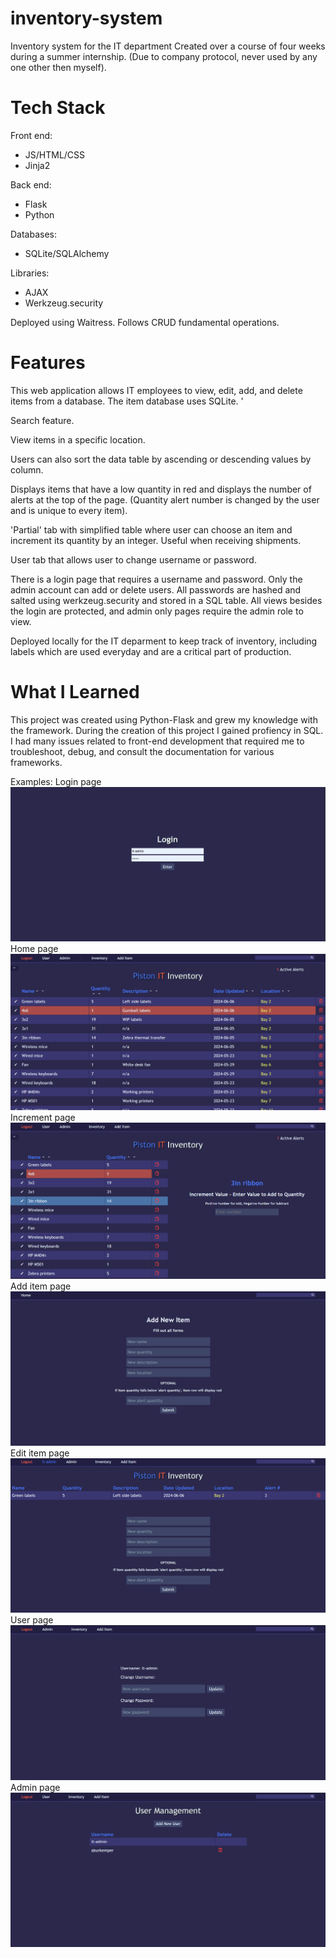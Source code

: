 # inventory-system
Inventory system for the IT department
Created over a course of four weeks during a summer internship. (Due to company protocol, never used by any one other then myself).

# Tech Stack

Front end:
- JS/HTML/CSS
- Jinja2
  
Back end:
- Flask
- Python

Databases:
- SQLite/SQLAlchemy

Libraries:
- AJAX
- Werkzeug.security

Deployed using Waitress. Follows CRUD fundamental operations.


# Features

This web application allows IT employees to view, edit, add, and delete items from a database. The item database uses SQLite. '

Search feature.

View items in a specific location.

Users can also sort the data table by ascending or descending values by column.

Displays items that have a low quantity in red and displays the number of alerts at the top of the page. (Quantity alert number is changed by the user and is unique to every item).

'Partial' tab with simplified table where user can choose an item and increment its quantity by an integer. Useful when receiving shipments.

User tab that allows user to change username or password.

There is a login page that requires a username and password. Only the admin account can add or delete users.
All passwords are hashed and salted using werkzeug.security and stored in a SQL table.
All views besides the login are protected, and admin only pages require the admin role to view.

Deployed locally for the IT deparment to keep track of inventory, including labels which are used everyday and are a critical part of production.

# What I Learned

This project was created using Python-Flask and grew my knowledge with the framework. 
During the creation of this project I gained profiency in SQL.
I had many issues related to front-end development that required me to troubleshoot, debug, and consult the documentation for various frameworks.

Examples:
Login page
![Login page](src/static/login_snip.png)
Home page
![Home page](src/static/home_snip.png)
Increment page
![Increment page](src/static/partial_snip.png)
Add item page
![Add page](src/static/add_snip.png)
Edit item page
![Edit page](src/static/edit_snip.png)
User page
![User page](src/static/user_snip.png)
Admin page
![Admin page](src/static/admin_snip.png)

